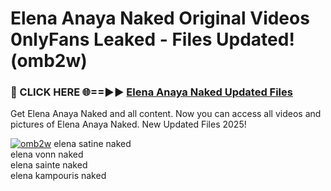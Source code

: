 # Elena Anaya Naked Original Videos 0nlyFans Leaked - Files Updated! (omb2w)

<h3>🔴 CLICK HERE 🌐==►► <a href="https://tinyurl.com/yckcrads" rel="nofollow">Elena Anaya Naked Updated Files</a></h3>

Get Elena Anaya Naked and all content. Now you can access all videos and pictures of Elena Anaya Naked. New Updated Files 2025!

[![omb2w](https://i.imgur.com/hpKpOFt.gif)](https://tinyurl.com/yckcrads)
elena satine naked<br>
elena vonn naked<br>
elena sainte naked<br>
elena kampouris naked